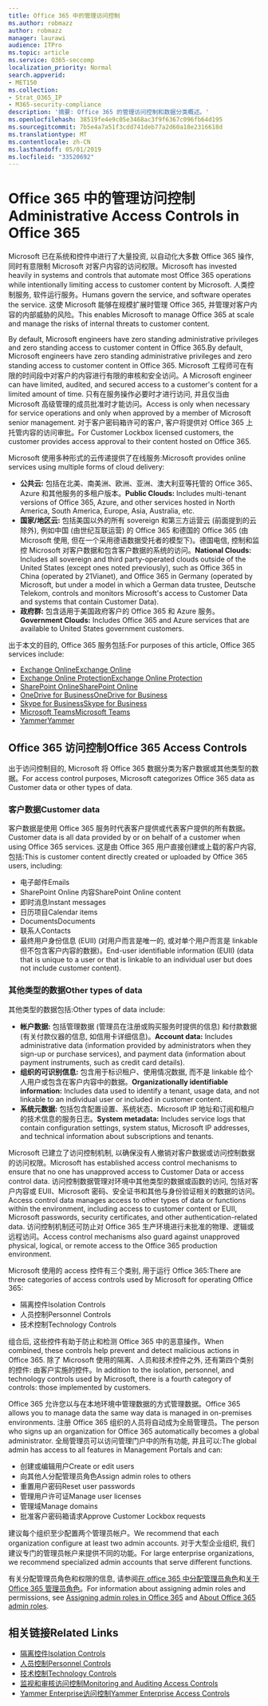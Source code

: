 ```yaml
---
title: Office 365 中的管理访问控制
ms.author: robmazz
author: robmazz
manager: laurawi
audience: ITPro
ms.topic: article
ms.service: O365-seccomp
localization_priority: Normal
search.appverid:
- MET150
ms.collection:
- Strat_O365_IP
- M365-security-compliance
description: '摘要: Office 365 的管理访问控制和数据分类概述。'
ms.openlocfilehash: 38519fe4e9c05e3468ac3f9f6367c096fb64d195
ms.sourcegitcommit: 7b5e4a7a51f3cdd741deb77a2d60a18e2316618d
ms.translationtype: MT
ms.contentlocale: zh-CN
ms.lasthandoff: 05/01/2019
ms.locfileid: "33520692"
---
```

# <a name="administrative-access-controls-in-office-365"></a><span data-ttu-id="6bcfe-103">Office 365 中的管理访问控制</span><span class="sxs-lookup"><span data-stu-id="6bcfe-103">Administrative Access Controls in Office 365</span></span> 

<span data-ttu-id="6bcfe-104">Microsoft 已在系统和控件中进行了大量投资, 以自动化大多数 Office 365 操作, 同时有意限制 Microsoft 对客户内容的访问权限。</span><span class="sxs-lookup"><span data-stu-id="6bcfe-104">Microsoft has invested heavily in systems and controls that automate most Office 365 operations while intentionally limiting access to customer content by Microsoft.</span></span> <span data-ttu-id="6bcfe-105">人类控制服务, 软件运行服务。</span><span class="sxs-lookup"><span data-stu-id="6bcfe-105">Humans govern the service, and software operates the service.</span></span> <span data-ttu-id="6bcfe-106">这使 Microsoft 能够在规模扩展时管理 Office 365, 并管理对客户内容的内部威胁的风险。</span><span class="sxs-lookup"><span data-stu-id="6bcfe-106">This enables Microsoft to manage Office 365 at scale and manage the risks of internal threats to customer content.</span></span>

<span data-ttu-id="6bcfe-107">By default, Microsoft engineers have zero standing administrative privileges and zero standing access to customer content in Office 365.</span><span class="sxs-lookup"><span data-stu-id="6bcfe-107">By default, Microsoft engineers have zero standing administrative privileges and zero standing access to customer content in Office 365.</span></span> <span data-ttu-id="6bcfe-108">Microsoft 工程师可在有限的时间段中对客户的内容进行有限的审核和安全访问。</span><span class="sxs-lookup"><span data-stu-id="6bcfe-108">A Microsoft engineer can have limited, audited, and secured access to a customer's content for a limited amount of time.</span></span> <span data-ttu-id="6bcfe-109">只有在服务操作必要时才进行访问, 并且仅当由 Microsoft 高级管理的成员批准时才能访问。</span><span class="sxs-lookup"><span data-stu-id="6bcfe-109">Access is only when necessary for service operations and only when approved by a member of Microsoft senior management.</span></span> <span data-ttu-id="6bcfe-110">对于客户密码箱许可的客户, 客户将提供对 Office 365 上托管内容的访问审批。</span><span class="sxs-lookup"><span data-stu-id="6bcfe-110">For Customer Lockbox licensed customers, the customer provides access approval to their content hosted on Office 365.</span></span>

<span data-ttu-id="6bcfe-111">Microsoft 使用多种形式的云传递提供了在线服务:</span><span class="sxs-lookup"><span data-stu-id="6bcfe-111">Microsoft provides online services using multiple forms of cloud delivery:</span></span>

- <span data-ttu-id="6bcfe-112">**公共云:** 包括在北美、南美洲、欧洲、亚洲、澳大利亚等托管的 Office 365、Azure 和其他服务的多租户版本。</span><span class="sxs-lookup"><span data-stu-id="6bcfe-112">**Public Clouds:** Includes multi-tenant versions of Office 365, Azure, and other services hosted in North America, South America, Europe, Asia, Australia, etc.</span></span>
- <span data-ttu-id="6bcfe-113">**国家/地区云:** 包括美国以外的所有 sovereign 和第三方运营云 (前面提到的云除外), 例如中国 (由世纪互联运营) 的 Office 365 和德国的 Office 365 (由 Microsoft 使用, 但在一个采用德语数据受托者的模型下)。德国电信, 控制和监控 Microsoft 对客户数据和包含客户数据的系统的访问。</span><span class="sxs-lookup"><span data-stu-id="6bcfe-113">**National Clouds:** Includes all sovereign and third party-operated clouds outside of the United States (except ones noted previously), such as Office 365 in China (operated by 21Vianet), and Office 365 in Germany (operated by Microsoft, but under a model in which a German data trustee, Deutsche Telekom, controls and monitors Microsoft's access to Customer Data and systems that contain Customer Data).</span></span>
- <span data-ttu-id="6bcfe-114">**政府群:** 包含适用于美国政府客户的 Office 365 和 Azure 服务。</span><span class="sxs-lookup"><span data-stu-id="6bcfe-114">**Government Clouds:** Includes Office 365 and Azure services that are available to United States government customers.</span></span>

<span data-ttu-id="6bcfe-115">出于本文的目的, Office 365 服务包括:</span><span class="sxs-lookup"><span data-stu-id="6bcfe-115">For purposes of this article, Office 365 services include:</span></span>

- [<span data-ttu-id="6bcfe-116">Exchange Online</span><span class="sxs-lookup"><span data-stu-id="6bcfe-116">Exchange Online</span></span>](https://docs.microsoft.com/Exchange/exchange-online)
- [<span data-ttu-id="6bcfe-117">Exchange Online Protection</span><span class="sxs-lookup"><span data-stu-id="6bcfe-117">Exchange Online Protection</span></span>](https://docs.microsoft.com/Office365/SecurityCompliance/eop/exchange-online-protection-overview)
- [<span data-ttu-id="6bcfe-118">SharePoint Online</span><span class="sxs-lookup"><span data-stu-id="6bcfe-118">SharePoint Online</span></span>](https://docs.microsoft.com/sharepoint/sharepoint-online)
- [<span data-ttu-id="6bcfe-119">OneDrive for Business</span><span class="sxs-lookup"><span data-stu-id="6bcfe-119">OneDrive for Business</span></span>](https://docs.microsoft.com/OneDrive/onedrive)
- [<span data-ttu-id="6bcfe-120">Skype for Business</span><span class="sxs-lookup"><span data-stu-id="6bcfe-120">Skype for Business</span></span>](https://docs.microsoft.com/SkypeForBusiness/skype-for-business-online)
- [<span data-ttu-id="6bcfe-121">Microsoft Teams</span><span class="sxs-lookup"><span data-stu-id="6bcfe-121">Microsoft Teams</span></span>](https://docs.microsoft.com/MicrosoftTeams/Teams-overview)
- [<span data-ttu-id="6bcfe-122">Yammer</span><span class="sxs-lookup"><span data-stu-id="6bcfe-122">Yammer</span></span>](https://docs.microsoft.com/yammer/yammer-landing-page)

## <a name="office-365-access-controls"></a><span data-ttu-id="6bcfe-123">Office 365 访问控制</span><span class="sxs-lookup"><span data-stu-id="6bcfe-123">Office 365 Access Controls</span></span>

<span data-ttu-id="6bcfe-124">出于访问控制目的, Microsoft 将 Office 365 数据分类为客户数据或其他类型的数据。</span><span class="sxs-lookup"><span data-stu-id="6bcfe-124">For access control purposes, Microsoft categorizes Office 365 data as Customer data or other types of data.</span></span>

### <a name="customer-data"></a><span data-ttu-id="6bcfe-125">客户数据</span><span class="sxs-lookup"><span data-stu-id="6bcfe-125">Customer data</span></span>

<span data-ttu-id="6bcfe-126">客户数据是使用 Office 365 服务时代表客户提供或代表客户提供的所有数据。</span><span class="sxs-lookup"><span data-stu-id="6bcfe-126">Customer data is all data provided by or on behalf of a customer when using Office 365 services.</span></span> <span data-ttu-id="6bcfe-127">这是由 Office 365 用户直接创建或上载的客户内容, 包括:</span><span class="sxs-lookup"><span data-stu-id="6bcfe-127">This is customer content directly created or uploaded by Office 365 users, including:</span></span>

- <span data-ttu-id="6bcfe-128">电子邮件</span><span class="sxs-lookup"><span data-stu-id="6bcfe-128">Emails</span></span>
- <span data-ttu-id="6bcfe-129">SharePoint Online 内容</span><span class="sxs-lookup"><span data-stu-id="6bcfe-129">SharePoint Online content</span></span>
- <span data-ttu-id="6bcfe-130">即时消息</span><span class="sxs-lookup"><span data-stu-id="6bcfe-130">Instant messages</span></span>
- <span data-ttu-id="6bcfe-131">日历项目</span><span class="sxs-lookup"><span data-stu-id="6bcfe-131">Calendar items</span></span>
- <span data-ttu-id="6bcfe-132">Documents</span><span class="sxs-lookup"><span data-stu-id="6bcfe-132">Documents</span></span>
- <span data-ttu-id="6bcfe-133">联系人</span><span class="sxs-lookup"><span data-stu-id="6bcfe-133">Contacts</span></span>
- <span data-ttu-id="6bcfe-134">最终用户身份信息 (EUII) (对用户而言是唯一的, 或对单个用户而言是 linkable 但不包含客户内容的数据)。</span><span class="sxs-lookup"><span data-stu-id="6bcfe-134">End-user identifiable information (EUII) (data that is unique to a user or that is linkable to an individual user but does not include customer content).</span></span>

### <a name="other-types-of-data"></a><span data-ttu-id="6bcfe-135">其他类型的数据</span><span class="sxs-lookup"><span data-stu-id="6bcfe-135">Other types of data</span></span>

<span data-ttu-id="6bcfe-136">其他类型的数据包括:</span><span class="sxs-lookup"><span data-stu-id="6bcfe-136">Other types of data include:</span></span>

- <span data-ttu-id="6bcfe-137">**帐户数据:** 包括管理数据 (管理员在注册或购买服务时提供的信息) 和付款数据 (有关付款仪器的信息, 如信用卡详细信息)。</span><span class="sxs-lookup"><span data-stu-id="6bcfe-137">**Account data:** Includes administrative data (information provided by administrators when they sign-up or purchase services), and payment data (information about payment instruments, such as credit card details).</span></span>
- <span data-ttu-id="6bcfe-138">**组织的可识别信息:** 包含用于标识租户、使用情况数据, 而不是 linkable 给个人用户或包含在客户内容中的数据。</span><span class="sxs-lookup"><span data-stu-id="6bcfe-138">**Organizationally identifiable information:** Includes data used to identify a tenant, usage data, and not linkable to an individual user or included in customer content.</span></span>
- <span data-ttu-id="6bcfe-139">**系统元数据:** 包括包含配置设置、系统状态、Microsoft IP 地址和订阅和租户的技术信息的服务日志。</span><span class="sxs-lookup"><span data-stu-id="6bcfe-139">**System metadata:** Includes service logs that contain configuration settings, system status, Microsoft IP addresses, and technical information about subscriptions and tenants.</span></span>

<span data-ttu-id="6bcfe-140">Microsoft 已建立了访问控制机制, 以确保没有人撤销对客户数据或访问控制数据的访问权限。</span><span class="sxs-lookup"><span data-stu-id="6bcfe-140">Microsoft has established access control mechanisms to ensure that no one has unapproved access to Customer Data or access control data.</span></span> <span data-ttu-id="6bcfe-141">访问控制数据管理对环境中其他类型的数据或函数的访问, 包括对客户内容或 EUII、Microsoft 密码、安全证书和其他与身份验证相关的数据的访问。</span><span class="sxs-lookup"><span data-stu-id="6bcfe-141">Access control data manages access to other types of data or functions within the environment, including access to customer content or EUII, Microsoft passwords, security certificates, and other authentication-related data.</span></span> <span data-ttu-id="6bcfe-142">访问控制机制还可防止对 Office 365 生产环境进行未批准的物理、逻辑或远程访问。</span><span class="sxs-lookup"><span data-stu-id="6bcfe-142">Access control mechanisms also guard against unapproved physical, logical, or remote access to the Office 365 production environment.</span></span>

<span data-ttu-id="6bcfe-143">Microsoft 使用的 access 控件有三个类别, 用于运行 Office 365:</span><span class="sxs-lookup"><span data-stu-id="6bcfe-143">There are three categories of access controls used by Microsoft for operating Office 365:</span></span>

- <span data-ttu-id="6bcfe-144">隔离控件</span><span class="sxs-lookup"><span data-stu-id="6bcfe-144">Isolation Controls</span></span>
- <span data-ttu-id="6bcfe-145">人员控制</span><span class="sxs-lookup"><span data-stu-id="6bcfe-145">Personnel Controls</span></span>
- <span data-ttu-id="6bcfe-146">技术控制</span><span class="sxs-lookup"><span data-stu-id="6bcfe-146">Technology Controls</span></span>

<span data-ttu-id="6bcfe-147">组合后, 这些控件有助于防止和检测 Office 365 中的恶意操作。</span><span class="sxs-lookup"><span data-stu-id="6bcfe-147">When combined, these controls help prevent and detect malicious actions in Office 365.</span></span> <span data-ttu-id="6bcfe-148">除了 Microsoft 使用的隔离、人员和技术控件之外, 还有第四个类别的控件: 由客户实施的控件。</span><span class="sxs-lookup"><span data-stu-id="6bcfe-148">In addition to the isolation, personnel, and technology controls used by Microsoft, there is a fourth category of controls: those implemented by customers.</span></span>

<span data-ttu-id="6bcfe-149">Office 365 允许您以与在本地环境中管理数据的方式管理数据。</span><span class="sxs-lookup"><span data-stu-id="6bcfe-149">Office 365 allows you to manage data the same way data is managed in on-premises environments.</span></span> <span data-ttu-id="6bcfe-150">注册 Office 365 组织的人员将自动成为全局管理员。</span><span class="sxs-lookup"><span data-stu-id="6bcfe-150">The person who signs up an organization for Office 365 automatically becomes a global administrator.</span></span> <span data-ttu-id="6bcfe-151">全局管理员可以访问管理门户中的所有功能, 并且可以:</span><span class="sxs-lookup"><span data-stu-id="6bcfe-151">The global admin has access to all features in Management Portals and can:</span></span>

- <span data-ttu-id="6bcfe-152">创建或编辑用户</span><span class="sxs-lookup"><span data-stu-id="6bcfe-152">Create or edit users</span></span>
- <span data-ttu-id="6bcfe-153">向其他人分配管理员角色</span><span class="sxs-lookup"><span data-stu-id="6bcfe-153">Assign admin roles to others</span></span>
- <span data-ttu-id="6bcfe-154">重置用户密码</span><span class="sxs-lookup"><span data-stu-id="6bcfe-154">Reset user passwords</span></span>
- <span data-ttu-id="6bcfe-155">管理用户许可证</span><span class="sxs-lookup"><span data-stu-id="6bcfe-155">Manage user licenses</span></span>
- <span data-ttu-id="6bcfe-156">管理域</span><span class="sxs-lookup"><span data-stu-id="6bcfe-156">Manage domains</span></span>
- <span data-ttu-id="6bcfe-157">批准客户密码箱请求</span><span class="sxs-lookup"><span data-stu-id="6bcfe-157">Approve Customer Lockbox requests</span></span>

<span data-ttu-id="6bcfe-158">建议每个组织至少配置两个管理员帐户。</span><span class="sxs-lookup"><span data-stu-id="6bcfe-158">We recommend that each organization configure at least two admin accounts.</span></span> <span data-ttu-id="6bcfe-159">对于大型企业组织, 我们建议专门的管理员帐户来提供不同的功能。</span><span class="sxs-lookup"><span data-stu-id="6bcfe-159">For large enterprise organizations, we recommend specialized admin accounts that serve different functions.</span></span>

<span data-ttu-id="6bcfe-160">有关分配管理员角色和权限的信息, 请参阅[在 office 365 中分配管理员角色](https://support.office.com/article/Assigning-admin-roles-in-Office-365-eac4d046-1afd-4f1a-85fc-8219c79e1504)和[关于 Office 365 管理员角色](https://support.office.com/article/Permissions-in-Office-365-DA585EEA-F576-4F55-A1E0-87090B6AAA9D)。</span><span class="sxs-lookup"><span data-stu-id="6bcfe-160">For information about assigning admin roles and permissions, see [Assigning admin roles in Office 365](https://support.office.com/article/Assigning-admin-roles-in-Office-365-eac4d046-1afd-4f1a-85fc-8219c79e1504) and [About Office 365 admin roles](https://support.office.com/article/Permissions-in-Office-365-DA585EEA-F576-4F55-A1E0-87090B6AAA9D).</span></span>

## <a name="related-links"></a><span data-ttu-id="6bcfe-161">相关链接</span><span class="sxs-lookup"><span data-stu-id="6bcfe-161">Related Links</span></span>

- [<span data-ttu-id="6bcfe-162">隔离控件</span><span class="sxs-lookup"><span data-stu-id="6bcfe-162">Isolation Controls</span></span>](office-365-isolation-controls.md)
- [<span data-ttu-id="6bcfe-163">人员控制</span><span class="sxs-lookup"><span data-stu-id="6bcfe-163">Personnel Controls</span></span>](office-365-personnel-controls.md)
- [<span data-ttu-id="6bcfe-164">技术控制</span><span class="sxs-lookup"><span data-stu-id="6bcfe-164">Technology Controls</span></span>](office-365-technology-controls.md)
- [<span data-ttu-id="6bcfe-165">监视和审核访问控制</span><span class="sxs-lookup"><span data-stu-id="6bcfe-165">Monitoring and Auditing Access Controls</span></span>](office-365-monitoring-and-auditing-access-controls.md)
- [<span data-ttu-id="6bcfe-166">Yammer Enterprise访问控制</span><span class="sxs-lookup"><span data-stu-id="6bcfe-166">Yammer Enterprise Access Controls</span></span>](office-365-yammer-enterprise-access-controls.md)